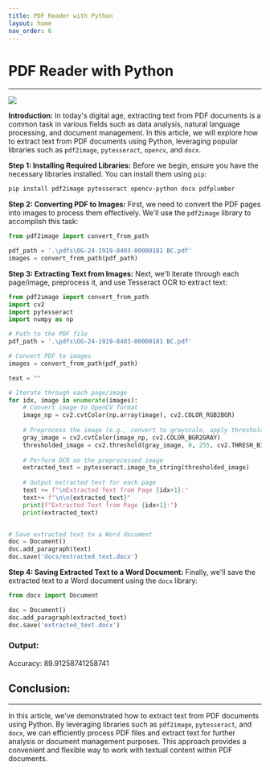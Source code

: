 ```yaml
---
title: PDF Reader with Python
layout: home
nav_order: 6
---
```

# PDF Reader with Python
---
<img src='https://pspdfkit.com/assets/images/blog/2021/how-to-generate-pdf-reports-from-html-in-python/article-header-03eb8919.png'>

**Introduction:**
In today's digital age, extracting text from PDF documents is a common task in various fields such as data analysis, natural language processing, and document management. In this article, we will explore how to extract text from PDF documents using Python, leveraging popular libraries such as `pdf2image`, `pytesseract`, `opencv`, and `docx`.

**Step 1: Installing Required Libraries:**
Before we begin, ensure you have the necessary libraries installed. You can install them using `pip`:

```bash
pip install pdf2image pytesseract opencv-python docx pdfplumber
```

**Step 2: Converting PDF to Images:**
First, we need to convert the PDF pages into images to process them effectively. We'll use the `pdf2image` library to accomplish this task:

```python
from pdf2image import convert_from_path

pdf_path = '.\pdfs\OG-24-1919-8403-00000181 BC.pdf'
images = convert_from_path(pdf_path)
```

**Step 3: Extracting Text from Images:**
Next, we'll iterate through each page/image, preprocess it, and use Tesseract OCR to extract text:

```python
from pdf2image import convert_from_path
import cv2
import pytesseract
import numpy as np

# Path to the PDF file
pdf_path = '.\pdfs\OG-24-1919-8403-00000181 BC.pdf'

# Convert PDF to images
images = convert_from_path(pdf_path)

text = ""

# Iterate through each page/image
for idx, image in enumerate(images):
    # Convert image to OpenCV format
    image_np = cv2.cvtColor(np.array(image), cv2.COLOR_RGB2BGR)
    
    # Preprocess the image (e.g., convert to grayscale, apply thresholding)
    gray_image = cv2.cvtColor(image_np, cv2.COLOR_BGR2GRAY)
    thresholded_image = cv2.threshold(gray_image, 0, 255, cv2.THRESH_BINARY | cv2.THRESH_OTSU)[1]
    
    # Perform OCR on the preprocessed image
    extracted_text = pytesseract.image_to_string(thresholded_image)
    
    # Output extracted text for each page
    text += f"\nExtracted Text from Page {idx+1}:"
    text+= f"\n\n{extracted_text}"
    print(f"Extracted Text from Page {idx+1}:")
    print(extracted_text)


# Save extracted text to a Word document
doc = Document()
doc.add_paragraph(text)
doc.save('docs/extracted_text.docx')
```

**Step 4: Saving Extracted Text to a Word Document:**
Finally, we'll save the extracted text to a Word document using the `docx` library:

```python
from docx import Document

doc = Document()
doc.add_paragraph(extracted_text)
doc.save('extracted_text.docx')
```

### Output:
Accuracy: 89.91258741258741 <br>

## Conclusion:
---
In this article, we've demonstrated how to extract text from PDF documents using Python. By leveraging libraries such as `pdf2image`, `pytesseract`, and `docx`, we can efficiently process PDF files and extract text for further analysis or document management purposes. This approach provides a convenient and flexible way to work with textual content within PDF documents.
